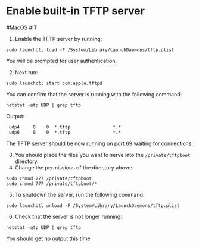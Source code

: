 # Enable built-in TFTP server
#MacOS #IT 



1. Enable the TFTP server by running:
```
sudo launchctl load -F /System/Library/LaunchDaemons/tftp.plist
```
You will be prompted for user authentication.

2. Next run:
```
sudo launchctl start com.apple.tftpd
```

You can confirm that the server is running with the following command:
```
netstat -atp UDP | grep tftp
```
Output:
```
 udp4     0    0  *.tftp                *.*
 udp6     0    0  *.tftp                *.*
```

The TFTP server should be now running on port 69 waiting for connections. 

3. You should place the files you want to serve into the `/private/tftpboot` directory.
4. Change the permissions of the directory above:
```
sudo chmod 777 /private/tftpboot
sudo chmod 777 /private/tftpboot/*
```

5. To shutdown the server, run the following command:
```
sudo launchctl unload -F /System/Library/LaunchDaemons/tftp.plist
```

6. Check that the server is not longer running:
```
netstat -atp UDP | grep tftp
```
You should get no output this time